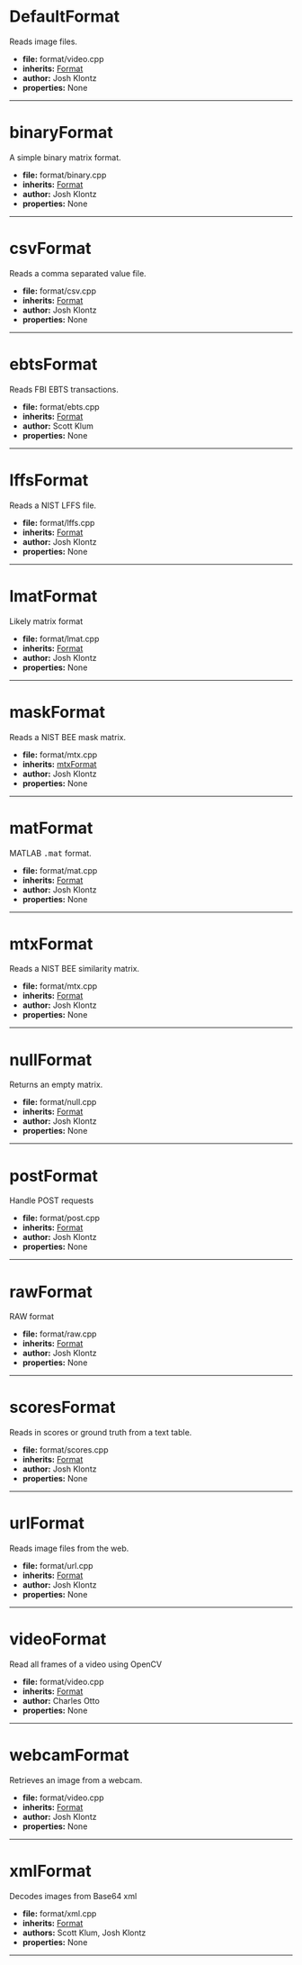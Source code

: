 # DefaultFormat

Reads image files.

* **file:** format/video.cpp
* **inherits:** [Format](../cpp_api.md#format)
* **author:** Josh Klontz
* **properties:** None


---

# binaryFormat

A simple binary matrix format.

* **file:** format/binary.cpp
* **inherits:** [Format](../cpp_api.md#format)
* **author:** Josh Klontz
* **properties:** None


---

# csvFormat

Reads a comma separated value file.

* **file:** format/csv.cpp
* **inherits:** [Format](../cpp_api.md#format)
* **author:** Josh Klontz
* **properties:** None


---

# ebtsFormat

Reads FBI EBTS transactions.

* **file:** format/ebts.cpp
* **inherits:** [Format](../cpp_api.md#format)
* **author:** Scott Klum
* **properties:** None


---

# lffsFormat

Reads a NIST LFFS file.

* **file:** format/lffs.cpp
* **inherits:** [Format](../cpp_api.md#format)
* **author:** Josh Klontz
* **properties:** None


---

# lmatFormat

Likely matrix format

* **file:** format/lmat.cpp
* **inherits:** [Format](../cpp_api.md#format)
* **author:** Josh Klontz
* **properties:** None


---

# maskFormat

Reads a NIST BEE mask matrix.

* **file:** format/mtx.cpp
* **inherits:** [mtxFormat](#mtxformat)
* **author:** Josh Klontz
* **properties:** None


---

# matFormat

MATLAB <tt>.mat</tt> format.

* **file:** format/mat.cpp
* **inherits:** [Format](../cpp_api.md#format)
* **author:** Josh Klontz
* **properties:** None


---

# mtxFormat

Reads a NIST BEE similarity matrix.

* **file:** format/mtx.cpp
* **inherits:** [Format](../cpp_api.md#format)
* **author:** Josh Klontz
* **properties:** None


---

# nullFormat

Returns an empty matrix.

* **file:** format/null.cpp
* **inherits:** [Format](../cpp_api.md#format)
* **author:** Josh Klontz
* **properties:** None


---

# postFormat

Handle POST requests

* **file:** format/post.cpp
* **inherits:** [Format](../cpp_api.md#format)
* **author:** Josh Klontz
* **properties:** None


---

# rawFormat

RAW format

* **file:** format/raw.cpp
* **inherits:** [Format](../cpp_api.md#format)
* **author:** Josh Klontz
* **properties:** None


---

# scoresFormat

Reads in scores or ground truth from a text table.

* **file:** format/scores.cpp
* **inherits:** [Format](../cpp_api.md#format)
* **author:** Josh Klontz
* **properties:** None


---

# urlFormat

Reads image files from the web.

* **file:** format/url.cpp
* **inherits:** [Format](../cpp_api.md#format)
* **author:** Josh Klontz
* **properties:** None


---

# videoFormat

Read all frames of a video using OpenCV

* **file:** format/video.cpp
* **inherits:** [Format](../cpp_api.md#format)
* **author:** Charles Otto
* **properties:** None


---

# webcamFormat

Retrieves an image from a webcam.

* **file:** format/video.cpp
* **inherits:** [Format](../cpp_api.md#format)
* **author:** Josh Klontz
* **properties:** None


---

# xmlFormat

Decodes images from Base64 xml

* **file:** format/xml.cpp
* **inherits:** [Format](../cpp_api.md#format)
* **authors:** Scott Klum, Josh Klontz
* **properties:** None


---

